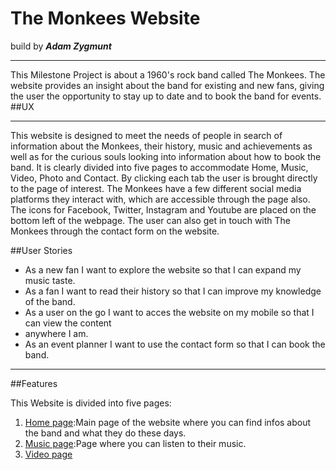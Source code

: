 # The Monkees Website 
build by **_Adam Zygmunt_**
___

This Milestone Project is about a 1960's rock band called The Monkees.
The website provides an insight about the band for existing and new fans, giving 
the user the opportunity to stay up to date and to book the band for events.
##UX
___

This website is designed to meet the needs of people in search of information about the Monkees,
their history, music and achievements as well as for the curious souls looking into information about how to book the band.
It is clearly divided into five pages to accommodate Home, Music, Video, Photo and Contact.
By clicking each tab the user is brought directly to the page of interest. 
The Monkees have a few different social media platforms they interact with,
which are accessible through the page also. The icons for Facebook, Twitter, Instagram and Youtube
are placed on the bottom left of the webpage. 
The user can also get in touch with The Monkees through the contact form on the website. 

##User Stories

- As a new fan I want to explore the website so that I can expand my music taste.
- As a fan I want to read their history so that I can improve my knowledge of the band.
- As a user on the go I want to acces the website on my mobile so that I can view the content
- anywhere I am.
- As an event planner I want to use the contact form so that I can book the band.
___

##Features

This Website is divided into five pages:

1. [Home page](https://the-band-responsive-adamziggy.c9users.io/index.html.):Main page of the website where you can find infos about the band and what they do these days.
2. [Music page](https://the-band-responsive-adamziggy.c9users.io/music.html.):Page where you can listen to their music.
3. [Video page]()